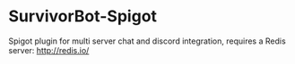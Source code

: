 # SurvivorBot-Spigot

Spigot plugin for multi server chat and discord integration, requires a Redis server: http://redis.io/
